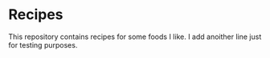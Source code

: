 # Recipes

This repository contains recipes for some foods I like.
I add anoither line just for testing purposes.
